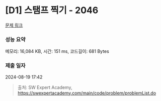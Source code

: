 # [D1] 스탬프 찍기 - 2046 

[문제 링크](https://swexpertacademy.com/main/code/problem/problemDetail.do?contestProbId=AV5QKdT6AyYDFAUq) 

### 성능 요약

메모리: 16,084 KB, 시간: 151 ms, 코드길이: 681 Bytes

### 제출 일자

2024-08-19 17:42



> 출처: SW Expert Academy, https://swexpertacademy.com/main/code/problem/problemList.do